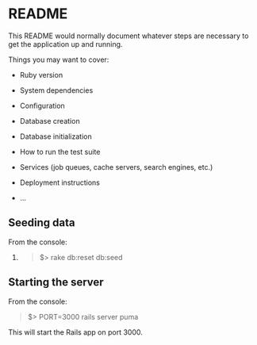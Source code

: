 # README

This README would normally document whatever steps are necessary to get the
application up and running.

Things you may want to cover:

* Ruby version

* System dependencies

* Configuration

* Database creation

* Database initialization

* How to run the test suite

* Services (job queues, cache servers, search engines, etc.)

* Deployment instructions

* ...
## Seeding data

From the console:

1. > $> rake db:reset db:seed

## Starting the server

From the console:

> $> PORT=3000 rails server puma

This will start the Rails app on port 3000.

